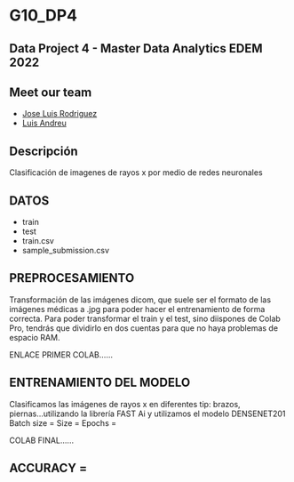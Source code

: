 # G10_DP4
## Data Project 4 - Master Data Analytics EDEM 2022

## Meet our team

- [Jose Luis Rodriguez](https://github.com/joselra98)
- [Luis Andreu](https://github.com/Luisand8)

## Descripción

Clasificación de imagenes de rayos x por medio de redes neuronales 

 
## DATOS

- train
- test
- train.csv
- sample_submission.csv


## PREPROCESAMIENTO

Transformación de las imágenes dicom, que suele ser el formato de las imágenes médicas a .jpg para poder hacer el entrenamiento de forma correcta.
Para poder transformar el train y el test, sino diispones de Colab Pro, tendrás que dividirlo en dos cuentas para que no haya problemas de espacio RAM.

ENLACE PRIMER COLAB......


## ENTRENAMIENTO DEL MODELO
Clasificamos las imágenes de rayos x en diferentes tip: brazos, piernas...utilizando la librería FAST Ai y utilizamos el modelo DENSENET201
Batch size =
Size =
Epochs =

COLAB FINAL......


## ACCURACY =
